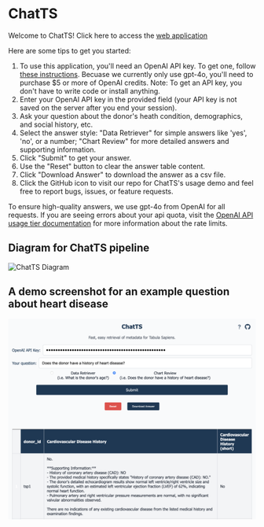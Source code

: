 # ChatTS

Welcome to ChatTS! Click here to access the [web application](https://singlecellgpt.com/chatTSP?password=chatTS)

Here are some tips to get you started:

1. To use this application, you'll need an OpenAI API key. To get one, follow [these instructions](https://platform.openai.com/docs/quickstart/account-setup). Becuase we currently only use gpt-4o, you'll need to purchase $5 or more of OpenAI credits. Note: To get an API key, you don't have to write code or install anything.
2. Enter your OpenAI API key in the provided field (your API key is not saved on the server after you end your session).
3. Ask your question about the donor's heath condition, demographics, and social history, etc.
4. Select the answer style: "Data Retriever" for simple answers like 'yes', 'no', or a number; "Chart Review" for more detailed answers and supporting information.
5. Click "Submit" to get your answer.
6. Use the "Reset" button to clear the answer table content.
7. Click "Download Answer" to download the answer as a csv file.
8. Click the GitHub icon to visit our repo for ChatTS's usage demo and feel free to report bugs, issues, or feature requests.

To ensure high-quality answers, we use gpt-4o from OpenAI for all requests. If you are seeing errors about your api quota, visit the [OpenAI API usage tier documentation](https://platform.openai.com/docs/guides/rate-limits/usage-tiers?context=tier-one) for more information about the rate limits.

## Diagram for ChatTS pipeline
![ChatTS Diagram](https://github.com/Harper-Hua/ChatTS/blob/main/%E2%80%8EchatTS.jpeg)

## A demo screenshot for an example question about heart disease
![Demo Screeshot](https://github.com/Harper-Hua/ChatTS/blob/main/demo1.png)
